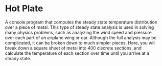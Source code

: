 # Hot Plate

A console program that computes the steady state temperature distribution over a piece of metal. This type of steady state analysis is used in solving many physics problems, such as analyzing the wind speed and pressure over each part of an airplane wing or car. Although the full analysis may be complicated, it can be broken down to much simpler pieces. Here, you will break down a square sheet of metal into 400 discrete sections, and calculate the temperature of each section over time until you arrive at a steady state.
